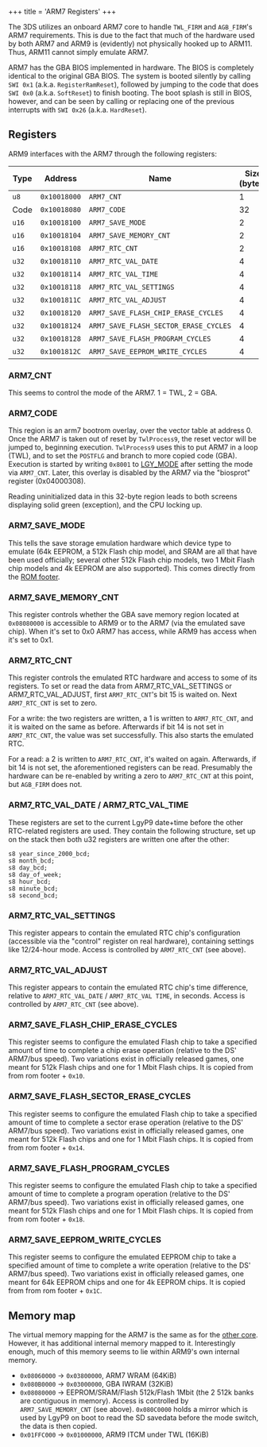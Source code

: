 +++
title = 'ARM7 Registers'
+++

The 3DS utilizes an onboard ARM7 core to handle `TWL_FIRM` and
`AGB_FIRM`'s ARM7 requirements. This is due to the fact that much of the
hardware used by both ARM7 and ARM9 is (evidently) not physically hooked
up to ARM11. Thus, ARM11 cannot simply emulate ARM7.

ARM7 has the GBA BIOS implemented in hardware. The BIOS is completely
identical to the original GBA BIOS. The system is booted silently by
calling `SWI 0x1` (a.k.a. `RegisterRamReset`), followed by jumping to
the code that does `SWI 0x0` (a.k.a. `SoftReset`) to finish booting. The
boot splash is still in BIOS, however, and can be seen by calling or
replacing one of the previous interrupts with `SWI 0x26` (a.k.a.
`HardReset`).

## Registers

ARM9 interfaces with the ARM7 through the following registers:

| Type  | Address      | Name                                  | Size (bytes) |
|-------|--------------|---------------------------------------|--------------|
| `u8`  | `0x10018000` | `ARM7_CNT`                            | 1            |
| Code  | `0x10018080` | `ARM7_CODE`                           | 32           |
| `u16` | `0x10018100` | `ARM7_SAVE_MODE`                      | 2            |
| `u16` | `0x10018104` | `ARM7_SAVE_MEMORY_CNT`                | 2            |
| `u16` | `0x10018108` | `ARM7_RTC_CNT`                        | 2            |
| `u32` | `0x10018110` | `ARM7_RTC_VAL_DATE`                   | 4            |
| `u32` | `0x10018114` | `ARM7_RTC_VAL_TIME`                   | 4            |
| `u32` | `0x10018118` | `ARM7_RTC_VAL_SETTINGS`               | 4            |
| `u32` | `0x1001811C` | `ARM7_RTC_VAL_ADJUST`                 | 4            |
| `u32` | `0x10018120` | `ARM7_SAVE_FLASH_CHIP_ERASE_CYCLES`   | 4            |
| `u32` | `0x10018124` | `ARM7_SAVE_FLASH_SECTOR_ERASE_CYCLES` | 4            |
| `u32` | `0x10018128` | `ARM7_SAVE_FLASH_PROGRAM_CYCLES`      | 4            |
| `u32` | `0x1001812C` | `ARM7_SAVE_EEPROM_WRITE_CYCLES`       | 4            |

### ARM7_CNT

This seems to control the mode of the ARM7. 1 = TWL, 2 = GBA.

### ARM7_CODE

This region is an arm7 bootrom overlay, over the vector table at address
0. Once the ARM7 is taken out of reset by `TwlProcess9`, the reset
vector will be jumped to, beginning execution. `TwlProcess9` uses this
to put ARM7 in a loop (TWL), and to set the `POSTFLG` and branch to more
copied code (GBA). Execution is started by writing `0x8001` to
[LGY_MODE](PDN_Registers#LGY_MODE "wikilink") after setting the mode via
`ARM7_CNT`. Later, this overlay is disabled by the ARM7 via the
"biosprot" register (0x04000308).

Reading uninitialized data in this 32-byte region leads to both screens
displaying solid green (exception), and the CPU locking up.

### ARM7_SAVE_MODE

This tells the save storage emulation hardware which device type to
emulate (64k EEPROM, a 512k Flash chip model, and SRAM are all that have
been used officially; several other 512k Flash chip models, two 1 Mbit
Flash chip models and 4k EEPROM are also supported). This comes directly
from the [ROM footer](3DS_Virtual_Console#Footer "wikilink").

### ARM7_SAVE_MEMORY_CNT

This register controls whether the GBA save memory region located at
`0x08080000` is accessible to ARM9 or to the ARM7 (via the emulated save
chip). When it's set to 0x0 ARM7 has access, while ARM9 has access when
it's set to 0x1.

### ARM7_RTC_CNT

This register controls the emulated RTC hardware and access to some of
its registers. To set or read the data from ARM7_RTC_VAL_SETTINGS or
ARM7_RTC_VAL_ADJUST, first `ARM7_RTC_CNT`'s bit 15 is waited on. Next
`ARM7_RTC_CNT` is set to zero.

For a write: the two registers are written, a 1 is written to
`ARM7_RTC_CNT`, and it is waited on the same as before. Afterwards if
bit 14 is not set in `ARM7_RTC_CNT`, the value was set successfully.
This also starts the emulated RTC.

For a read: a 2 is written to `ARM7_RTC_CNT`, it's waited on again.
Afterwards, if bit 14 is not set, the aforementioned registers can be
read. Presumably the hardware can be re-enabled by writing a zero to
`ARM7_RTC_CNT` at this point, but `AGB_FIRM` does not.

### ARM7_RTC_VAL_DATE / ARM7_RTC_VAL_TIME

These registers are set to the current LgyP9 date+time before the other
RTC-related registers are used. They contain the following structure,
set up on the stack then both u32 registers are written one after the
other:

```
s8 year_since_2000_bcd;
s8 month_bcd;
s8 day_bcd;
s8 day_of_week;
s8 hour_bcd;
s8 minute_bcd;
s8 second_bcd;
```

### ARM7_RTC_VAL_SETTINGS

This register appears to contain the emulated RTC chip's configuration
(accessible via the "control" register on real hardware), containing
settings like 12/24-hour mode. Access is controlled by `ARM7_RTC_CNT`
(see above).

### ARM7_RTC_VAL_ADJUST

This register appears to contain the emulated RTC chip's time
difference, relative to `ARM7_RTC_VAL_DATE` / `ARM7_RTC_VAL TIME`, in
seconds. Access is controlled by `ARM7_RTC_CNT` (see above).

### ARM7_SAVE_FLASH_CHIP_ERASE_CYCLES

This register seems to configure the emulated Flash chip to take a
specified amount of time to complete a chip erase operation (relative to
the DS' ARM7/bus speed). Two variations exist in officially released
games, one meant for 512k Flash chips and one for 1 Mbit Flash chips. It
is copied from from rom footer + `0x10`.

### ARM7_SAVE_FLASH_SECTOR_ERASE_CYCLES

This register seems to configure the emulated Flash chip to take a
specified amount of time to complete a sector erase operation (relative
to the DS' ARM7/bus speed). Two variations exist in officially released
games, one meant for 512k Flash chips and one for 1 Mbit Flash chips. It
is copied from from rom footer + `0x14`.

### ARM7_SAVE_FLASH_PROGRAM_CYCLES

This register seems to configure the emulated Flash chip to take a
specified amount of time to complete a program operation (relative to
the DS' ARM7/bus speed). Two variations exist in officially released
games, one meant for 512k Flash chips and one for 1 Mbit Flash chips. It
is copied from from rom footer + `0x18`.

### ARM7_SAVE_EEPROM_WRITE_CYCLES

This register seems to configure the emulated EEPROM chip to take a
specified amount of time to complete a write operation (relative to the
DS' ARM7/bus speed). Two variations exist in officially released games,
one meant for 64k EEPROM chips and one for 4k EEPROM chips. It is copied
from from rom footer + `0x1C`.

## Memory map

The virtual memory mapping for the ARM7 is the same as for the [other
core](Memory_layout#TWL_FIRM_Userland_Memory "wikilink"). However, it
has additional internal memory mapped to it. Interestingly enough, much
of this memory seems to lie within ARM9's own internal memory.

- `0x08060000` → `0x03800000`, ARM7 WRAM (64KiB)
- `0x080B0000` → `0x03000000`, GBA IWRAM (32KiB)
- `0x08080000` → EEPROM/SRAM/Flash 512k/Flash 1Mbit (the 2 512k banks
  are contiguous in memory). Access is controlled by
  `ARM7_SAVE_MEMORY_CNT` (see above). `0x080C0000` holds a mirror which
  is used by LgyP9 on boot to read the SD savedata before the mode
  switch, the data is then copied.
- `0x01FFC000` → `0x01000000`, ARM9 ITCM under TWL (16KiB)
